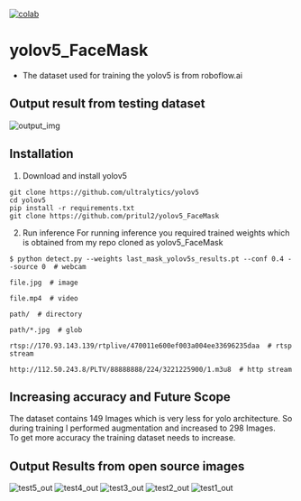 [![colab](https://user-images.githubusercontent.com/4096485/86174089-b2709f80-bb29-11ea-9faf-3d8dc668a1a5.png)](https://colab.research.google.com/github/pritul2/yolov5_FaceMask/blob/master/yolov5_train.ipynb)
# yolov5_FaceMask
* The dataset used for training the yolov5 is from roboflow.ai<br/>

## Output result from testing dataset
![output_img](https://user-images.githubusercontent.com/41751718/88246529-6cd26d00-ccb8-11ea-8dc5-d6393c0b54cc.png)
## Installation
1) Download and install yolov5
```
git clone https://github.com/ultralytics/yolov5
cd yolov5
pip install -r requirements.txt
git clone https://github.com/pritul2/yolov5_FaceMask
```
2) Run inference 
For running inference you required trained weights which is obtained from my repo cloned as yolov5_FaceMask<br/>

```
$ python detect.py --weights last_mask_yolov5s_results.pt --conf 0.4 --source 0  # webcam
                                                                              file.jpg  # image 
                                                                              file.mp4  # video
                                                                              path/  # directory
                                                                              path/*.jpg  # glob
                                                                              rtsp://170.93.143.139/rtplive/470011e600ef003a004ee33696235daa  # rtsp stream
                                                                              http://112.50.243.8/PLTV/88888888/224/3221225900/1.m3u8  # http stream
```
## Increasing accuracy and Future Scope
The dataset contains 149 Images which is very less for yolo architecture. So during training I performed augmentation and increased to 298 Images.<br/>
To get more accuracy the training dataset needs to increase.<br/>

## Output Results from open source images
![test5_out](https://user-images.githubusercontent.com/41751718/88254674-a8c6fb80-ccd3-11ea-8c09-54a7e39274f3.jpg)
![test4_out](https://user-images.githubusercontent.com/41751718/88254682-acf31900-ccd3-11ea-83b6-73659db53aa0.png)
![test3_out](https://user-images.githubusercontent.com/41751718/88254685-af557300-ccd3-11ea-9d2e-413c06820e5e.jpg)
![test2_out](https://user-images.githubusercontent.com/41751718/88254688-afee0980-ccd3-11ea-91fe-1f7591bb32c2.png)
![test1_out](https://user-images.githubusercontent.com/41751718/88254692-b11f3680-ccd3-11ea-9332-3a3428d40445.png)
